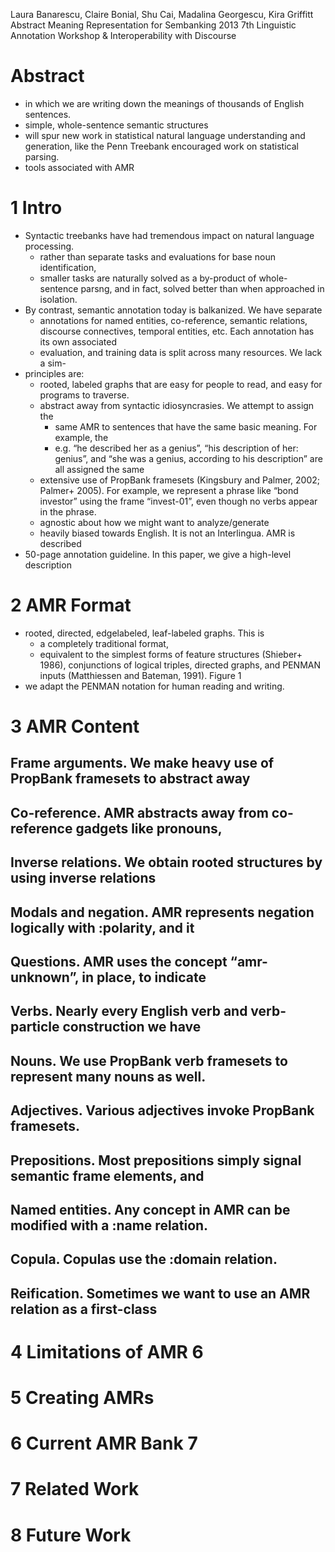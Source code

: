 Laura Banarescu, Claire Bonial, Shu Cai, Madalina Georgescu, Kira Griffitt
Abstract Meaning Representation for Sembanking
2013 7th Linguistic Annotation Workshop & Interoperability with Discourse

# Abstract

* in which we are writing down the meanings of thousands of English sentences.
* simple, whole-sentence semantic structures 
* will spur new work in statistical natural language understanding and
  generation, like the Penn Treebank encouraged work on statistical parsing.
* tools associated with AMR

# 1 Intro

* Syntactic treebanks have had tremendous impact on natural language processing.
  * rather than separate tasks and evaluations for base noun identification,
  * smaller tasks are naturally solved as a by-product of whole-sentence parsng,
    and in fact, solved better than when approached in isolation.
* By contrast, semantic annotation today is balkanized. We have separate 
  * annotations for named entities, co-reference, semantic relations, discourse
    connectives, temporal entities, etc. Each annotation has its own associated
  * evaluation, and training data is split across many resources. We lack a sim-
* principles are:
  * rooted, labeled graphs that are 
    easy for people to read, and easy for programs to traverse.
  * abstract away from syntactic idiosyncrasies. We attempt to assign the 
    * same AMR to sentences that have the same basic meaning. For example, the
    * e.g. “he described her as a genius”, “his description of her: genius”, and
      “she was a genius, according to his description” are all assigned the same
  * extensive use of PropBank framesets (Kingsbury and Palmer, 2002; 
    Palmer+ 2005). For example, we represent a phrase like “bond investor” using
    the frame “invest-01”, even though no verbs appear in the phrase.
  * agnostic about how we might want to analyze/generate
  * heavily biased towards English. It is not an Interlingua.  AMR is described
* 50-page annotation guideline. In this paper, we give a high-level description

# 2 AMR Format

* rooted, directed, edgelabeled, leaf-labeled graphs. This is 
  * a completely traditional format, 
  * equivalent to the simplest forms of 
    feature structures (Shieber+ 1986), conjunctions of logical triples,
    directed graphs, and PENMAN inputs (Matthiessen and Bateman, 1991). Figure 1
* we adapt the PENMAN notation for human reading and writing.

# 3 AMR Content

## Frame arguments. We make heavy use of PropBank framesets to abstract away

## Co-reference. AMR abstracts away from co-reference gadgets like pronouns,

## Inverse relations. We obtain rooted structures by using inverse relations

## Modals and negation. AMR represents negation logically with :polarity, and it

## Questions. AMR uses the concept “amr-unknown”, in place, to indicate

## Verbs. Nearly every English verb and verb-particle construction we have

## Nouns. We use PropBank verb framesets to represent many nouns as well.

## Adjectives. Various adjectives invoke PropBank framesets.

## Prepositions. Most prepositions simply signal semantic frame elements, and

## Named entities. Any concept in AMR can be modified with a :name relation.

## Copula. Copulas use the :domain relation.

## Reification. Sometimes we want to use an AMR relation as a first-class

# 4 Limitations of AMR 6

# 5 Creating AMRs

# 6 Current AMR Bank 7

# 7 Related Work

# 8 Future Work
